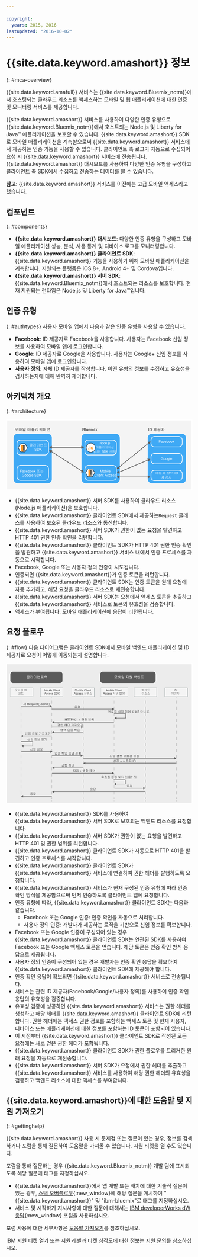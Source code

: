 ```yaml
---

copyright:
  years: 2015, 2016
lastupdated: "2016-10-02"
---
```


# {{site.data.keyword.amashort}} 정보
{: #mca-overview}


{{site.data.keyword.amafull}} 서비스는 {{site.data.keyword.Bluemix_notm}}에서 호스팅되는 클라우드 리소스를 액세스하는 모바일 및 웹 애플리케이션에 대한 인증 및 모니터링 서비스를 제공합니다. 

{{site.data.keyword.amashort}} 서비스를 사용하여 다양한 인증 유형으로 {{site.data.keyword.Bluemix_notm}}에서 호스트되는 Node.js 및 Liberty for Java&trade; 애플리케이션을 보호할 수 있습니다. {{site.data.keyword.amashort}} SDK로 모바일 애플리케이션을 계측함으로써 {{site.data.keyword.amashort}} 서비스에서 제공하는 인증 기능을 사용할 수 있습니다. 클라이언트 측 로그가 자동으로 수집되어 요청 시 {{site.data.keyword.amashort}} 서비스에 전송됩니다. {{site.data.keyword.amashort}} 대시보드를 사용하여 다양한 인증 유형을 구성하고 클라이언트 측 SDK에서 수집하고 전송하는 데이터를 볼 수 있습니다. 

**참고**: {{site.data.keyword.amashort}} 서비스를 이전에는 고급 모바일 액세스라고 했습니다. 

## 컴포넌트
{: #components}

* **{{site.data.keyword.amashort}} 대시보드**: 다양한 인증 유형을 구성하고 모바일 애플리케이션 성능, 분석, 사용 통계 및 디바이스 로그를 모니터링합니다. 
* **{{site.data.keyword.amashort}} 클라이언트 SDK**: {{site.data.keyword.amashort}} 기능을 사용하기 위해 모바일 애플리케이션을 계측합니다. 지원되는 플랫폼은 iOS 8+, Android 4+ 및 Cordova입니다.
* **{{site.data.keyword.amashort}} 서버 SDK**: {{site.data.keyword.Bluemix_notm}}에서 호스트되는 리소스를 보호합니다. 현재 지원되는 런타임은 Node.js 및 Liberty for Java&trade;입니다. 

## 인증 유형
{: #authtypes}
사용자 모바일 앱에서 다음과 같은 인증 유형을 사용할 수 있습니다. 
* **Facebook**: ID 제공자로 Facebook을 사용합니다. 사용자는 Facebook 신임 정보를 사용하여 모바일 앱에 로그인합니다. 
* **Google**: ID 제공자로 Google을 사용합니다. 사용자는 Google+ 신임 정보를 사용하여 모바일 앱에 로그인합니다. 
* **사용자 정의**: 자체 ID 제공자를 작성합니다. 어떤 유형의 정보를 수집하고 유효성을 검사하는지에 대해 완벽히 제어합니다. 

## 아키텍처 개요
{: #architecture}

![아키텍처 개요 다이어그램](images/mca-overview.jpg)

* {{site.data.keyword.amashort}} 서버 SDK를 사용하여 클라우드 리소스(Node.js 애플리케이션)을 보호합니다. 
* {{site.data.keyword.amashort}} 클라이언트 SDK에서 제공하는`Request` 클래스를 사용하여 보호된 클라우드 리소스와 통신합니다.
* {{site.data.keyword.amashort}} 서버 SDK가 권한이 없는 요청을 발견하고 HTTP 401 권한 인증 확인을 리턴합니다.
* {{site.data.keyword.amashort}} 클라이언트 SDK가 HTTP 401 권한 인증 확인을 발견하고 {{site.data.keyword.amashort}} 서비스 내에서 인증 프로세스를 자동으로 시작합니다. 
* Facebook, Google 또는 사용자 정의 인증이 시도됩니다. 
* 인증되면 {{site.data.keyword.amashort}}가 인증 토큰을 리턴합니다. 
* {{site.data.keyword.amashort}} 클라이언트 SDK는 인증 토큰을 원래 요청에 자동 추가하고, 해당 요청을 클라우드 리소스로 재전송합니다.
* {{site.data.keyword.amashort}} 서버 SDK는 요청에서 액세스 토큰을 추출하고 {{site.data.keyword.amashort}} 서비스로 토큰의 유효성을 검증합니다. 
* 액세스가 부여됩니다. 모바일 애플리케이션에 응답이 리턴됩니다. 

## 요청 플로우
{: #flow}
다음 다이어그램은 클라이언트 SDK에서 모바일 백엔드 애플리케이션 및 ID 제공자로 요청이 어떻게 이동되는지 설명합니다. 

![요청 플로우 다이어그램](images/mca-sequence-overview.jpg)

* {{site.data.keyword.amashort}} SDK를 사용하여 {{site.data.keyword.amashort}} 서버 SDK로 보호되는 백엔드 리소스를 요청합니다.
* {{site.data.keyword.amashort}} 서버 SDK가 권한이 없는 요청을 발견하고 HTTP 401 및 권한 범위를 리턴합니다.
* {{site.data.keyword.amashort}} 클라이언트 SDK가 자동으로 HTTP 401을 발견하고 인증 프로세스를 시작합니다.
* {{site.data.keyword.amashort}} 클라이언트 SDK가 {{site.data.keyword.amashort}} 서비스에 연결하여 권한 헤더를 발행하도록 요청합니다.
* {{site.data.keyword.amashort}} 서비스가 현재 구성된 인증 유형에 따라 인증 확인 방식을 제공함으로써 먼저 인증하도록 클라이언트 앱에 요청합니다. 
* 인증 유형에 따라, {{site.data.keyword.amashort}} 클라이언트 SDK는 다음과 같습니다. 
   * Facebook 또는 Google 인증: 인증 확인을 자동으로 처리합니다.
   * 사용자 정의 인증: 개발자가 제공하는 로직을 기반으로 신임 정보를 확보합니다.
* Facebook 또는 Google 인증이 구성되어 있는 경우 {{site.data.keyword.amashort}} 클라이언트 SDK는 연관된 SDK를 사용하여 Facebook 또는 Google 액세스 토큰을 얻습니다. 해당 토큰은 인증 확인 방식 응답으로 제공됩니다. 
* 사용자 정의 인증이 구성되어 있는 경우 개발자는 인증 확인 응답을 확보하여 {{site.data.keyword.amashort}} 클라이언트 SDK에 제공해야 합니다. 
* 인증 확인 응답이 확보되면 {{site.data.keyword.amashort}} 서비스로 전송됩니다. 
* 서비스는 관련 ID 제공자(Facebook/Google/사용자 정의)를 사용하여 인증 확인 응답의 유효성을 검증합니다. 
* 유효성 검증에 성공하면 {{site.data.keyword.amashort}} 서비스는 권한 헤더를 생성하고 해당 헤더를 {{site.data.keyword.amashort}} 클라이언트 SDK에 리턴합니다. 권한 헤더에는 액세스 권한 정보를 포함하는 액세스 토큰 및 현재 사용자, 디바이스 또는 애플리케이션에 대한 정보를 포함하는 ID 토큰이 포함되어 있습니다. 
* 이 시점부터 {{site.data.keyword.amashort}} 클라이언트 SDK로 작성된 모든 요청에는 새로 얻은 권한 헤더가 포함됩니다.
* {{site.data.keyword.amashort}} 클라이언트 SDK가 권한 플로우를 트리거한 원래 요청을 자동으로 재전송합니다.
* {{site.data.keyword.amashort}} 서버 SDK가 요청에서 권한 헤더를 추출하고 {{site.data.keyword.amashort}} 서비스를 사용하여 해당 권한 헤더의 유효성을 검증하고 백엔드 리소스에 대한 액세스를 부여합니다.


## {{site.data.keyword.amashort}}에 대한 도움말 및 지원 가져오기
{: #gettinghelp}

{{site.data.keyword.amashort}} 사용 시 문제점 또는 질문이 있는 경우, 정보를 검색하거나 포럼을 통해 질문하여 도움말을 가져올 수 있습니다. 지원 티켓을 열 수도 있습니다. 

포럼을 통해 질문하는 경우 {{site.data.keyword.Bluemix_notm}} 개발 팀에 표시되도록 해당 질문에 태그를 지정하십시오.

* {{site.data.keyword.amashort}}에서 앱 개발 또는 배치에 대한 기술적 질문이 있는 경우, [스택 오버플로우](http://stackoverflow.com/search?q={{site.data.keyword.amashort}}+ibm-bluemix){:new_window}에 해당 질문을 게시하여 "{{site.data.keyword.amashort}}" 및 "ibm-bluemix"로 태그를 지정하십시오.
* 서비스 및 시작하기 지시사항에 대한 질문에 대해서는 [IBM developerWorks dW 응답](https://developer.ibm.com/answers/search.html?f=&type=question&redirect=search%2Fsearch&sort=relevance&q=mobile+client+access%20%2B[bluemix]){:new_window} 포럼을 사용하십시오. 

포럼 사용에 대한 세부사항은 [도움말 가져오기](https://www.{DomainName}/docs/support/index.html#getting-help)를 참조하십시오.

IBM 지원 티켓 열기 또는 지원 레벨과 티켓 심각도에 대한 정보는 [지원 문의](https://www.{DomainName}/docs/support/index.html#contacting-support)를 참조하십시오.


